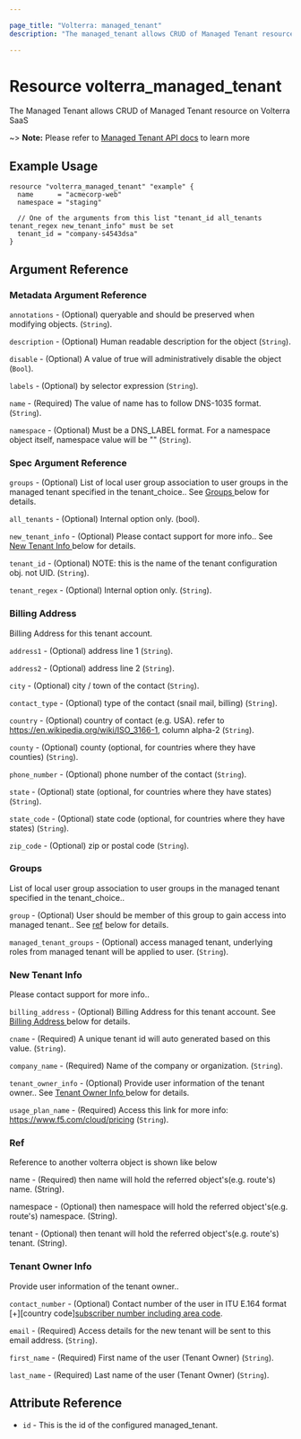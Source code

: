 ```yaml
---

page_title: "Volterra: managed_tenant"
description: "The managed_tenant allows CRUD of Managed Tenant resource on Volterra SaaS"

---
```


Resource volterra_managed_tenant
================================

The Managed Tenant allows CRUD of Managed Tenant resource on Volterra SaaS

~> **Note:** Please refer to [Managed Tenant API docs](https://docs.cloud.f5.com/docs/api/managed-tenant) to learn more

Example Usage
-------------

```hcl
resource "volterra_managed_tenant" "example" {
  name      = "acmecorp-web"
  namespace = "staging"

  // One of the arguments from this list "tenant_id all_tenants tenant_regex new_tenant_info" must be set
  tenant_id = "company-s4543dsa"
}

```

Argument Reference
------------------

### Metadata Argument Reference

`annotations` - (Optional) queryable and should be preserved when modifying objects. (`String`).

`description` - (Optional) Human readable description for the object (`String`).

`disable` - (Optional) A value of true will administratively disable the object (`Bool`).

`labels` - (Optional) by selector expression (`String`).

`name` - (Required) The value of name has to follow DNS-1035 format. (`String`).

`namespace` - (Optional) Must be a DNS_LABEL format. For a namespace object itself, namespace value will be "" (`String`).

### Spec Argument Reference

`groups` - (Optional) List of local user group association to user groups in the managed tenant specified in the tenant_choice.. See [Groups ](#groups) below for details.

`all_tenants` - (Optional) Internal option only. (bool).

`new_tenant_info` - (Optional) Please contact support for more info.. See [New Tenant Info ](#new-tenant-info) below for details.

`tenant_id` - (Optional) NOTE: this is the name of the tenant configuration obj. not UID. (`String`).

`tenant_regex` - (Optional) Internal option only. (`String`).

### Billing Address

Billing Address for this tenant account.

`address1` - (Optional) address line 1 (`String`).

`address2` - (Optional) address line 2 (`String`).

`city` - (Optional) city / town of the contact (`String`).

`contact_type` - (Optional) type of the contact (snail mail, billing) (`String`).

`country` - (Optional) country of contact (e.g. USA). refer to https://en.wikipedia.org/wiki/ISO_3166-1, column alpha-2 (`String`).

`county` - (Optional) county (optional, for countries where they have counties) (`String`).

`phone_number` - (Optional) phone number of the contact (`String`).

`state` - (Optional) state (optional, for countries where they have states) (`String`).

`state_code` - (Optional) state code (optional, for countries where they have states) (`String`).

`zip_code` - (Optional) zip or postal code (`String`).

### Groups

List of local user group association to user groups in the managed tenant specified in the tenant_choice..

`group` - (Optional) User should be member of this group to gain access into managed tenant.. See [ref](#ref) below for details.

`managed_tenant_groups` - (Optional) access managed tenant, underlying roles from managed tenant will be applied to user. (`String`).

### New Tenant Info

Please contact support for more info..

`billing_address` - (Optional) Billing Address for this tenant account. See [Billing Address ](#billing-address) below for details.

`cname` - (Required) A unique tenant id will auto generated based on this value. (`String`).

`company_name` - (Required) Name of the company or organization. (`String`).

`tenant_owner_info` - (Optional) Provide user information of the tenant owner.. See [Tenant Owner Info ](#tenant-owner-info) below for details.

`usage_plan_name` - (Required) Access this link for more info: https://www.f5.com/cloud/pricing (`String`).

### Ref

Reference to another volterra object is shown like below

name - (Required) then name will hold the referred object's(e.g. route's) name. (String).

namespace - (Optional) then namespace will hold the referred object's(e.g. route's) namespace. (String).

tenant - (Optional) then tenant will hold the referred object's(e.g. route's) tenant. (String).

### Tenant Owner Info

Provide user information of the tenant owner..

`contact_number` - (Optional) Contact number of the user in ITU E.164 format [+][country code][subscriber number including area code](`String`).

`email` - (Required) Access details for the new tenant will be sent to this email address. (`String`).

`first_name` - (Required) First name of the user (Tenant Owner) (`String`).

`last_name` - (Required) Last name of the user (Tenant Owner) (`String`).

Attribute Reference
-------------------

-	`id` - This is the id of the configured managed_tenant.
